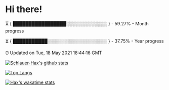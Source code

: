 # Hi there!

⏳ { █████████████████░░░░░░░░░░░░░ } - 59.27% - Month progress

⏳ { ███████████░░░░░░░░░░░░░░░░░░░ } - 37.75% - Year progress

⏰ Updated on Tue, 18 May 2021 18:44:16 GMT


[![Schlauer-Hax's github stats](https://github-readme-stats.vercel.app/api?username=Schlauer-Hax&show_icons=true&theme=dark&count_private=true)](https://github.com/Schlauer-Hax)


[![Top Langs](https://github-readme-stats.vercel.app/api/top-langs/?username=Schlauer-Hax&layout=compact&theme=dark)](https://github.com/Schlauer-Hax?tab=repositories)


[![Hax's wakatime stats](https://github-readme-stats.vercel.app/api/wakatime?username=Hax&theme=dark)](https://wakatime.com/@Hax)

